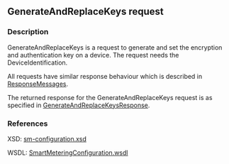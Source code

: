 ## GenerateAndReplaceKeys request

### Description
GenerateAndReplaceKeys is a request to generate and set the encryption and authentication key on a device. The request needs the DeviceIdentification.

All requests have similar response behaviour which is described in [ResponseMessages](./ResponseMessages.md).

The returned response for the GenerateAndReplaceKeys request is as specified in [GenerateAndReplaceKeysResponse](GenerateAndReplaceKeysResponse.md).


### References

XSD: [sm-configuration.xsd](https://github.com/OSGP/open-smart-grid-platform/blob/development/osgp/shared/osgp-ws-smartmetering/src/main/resources/schemas/sm-configuration.xsd)

WSDL: [SmartMeteringConfiguration.wsdl](https://github.com/OSGP/open-smart-grid-platform/blob/development/osgp/shared/osgp-ws-smartmetering/src/main/resources/SmartMeteringConfiguration.wsdl)
